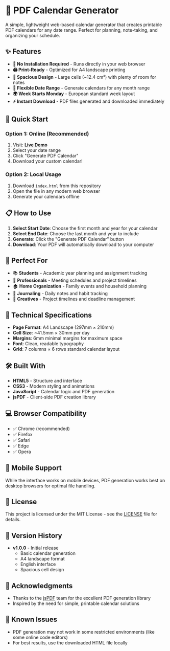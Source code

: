 # 📅 PDF Calendar Generator

A simple, lightweight web-based calendar generator that creates printable PDF calendars for any date range. Perfect for planning, note-taking, and organizing your schedule.

## ✨ Features

- **📱 No Installation Required** - Runs directly in your web browser
- **🖨️ Print-Ready** - Optimized for A4 landscape printing
- **📝 Spacious Design** - Large cells (~12.4 cm²) with plenty of room for notes
- **📅 Flexible Date Range** - Generate calendars for any month range
- **🌍 Week Starts Monday** - European standard week layout
- **⚡ Instant Download** - PDF files generated and downloaded immediately

## 🚀 Quick Start

### Option 1: Online (Recommended)
1. Visit: **[Live Demo](https://koldunov.github.io/pdf-calendar-generator)**
2. Select your date range
3. Click "Generate PDF Calendar"
4. Download your custom calendar!

### Option 2: Local Usage
1. Download `index.html` from this repository
2. Open the file in any modern web browser
3. Generate your calendars offline

## 📋 How to Use

1. **Select Start Date**: Choose the first month and year for your calendar
2. **Select End Date**: Choose the last month and year to include
3. **Generate**: Click the "Generate PDF Calendar" button
4. **Download**: Your PDF will automatically download to your computer

## 🎯 Perfect For

- 📚 **Students** - Academic year planning and assignment tracking
- 💼 **Professionals** - Meeting schedules and project timelines
- 🏠 **Home Organization** - Family events and household planning
- 📝 **Journaling** - Daily notes and habit tracking
- 🎨 **Creatives** - Project timelines and deadline management

## 📐 Technical Specifications

- **Page Format**: A4 Landscape (297mm × 210mm)
- **Cell Size**: ~41.5mm × 30mm per day
- **Margins**: 6mm minimal margins for maximum space
- **Font**: Clean, readable typography
- **Grid**: 7 columns × 6 rows standard calendar layout

## 🛠️ Built With

- **HTML5** - Structure and interface
- **CSS3** - Modern styling and animations  
- **JavaScript** - Calendar logic and PDF generation
- **jsPDF** - Client-side PDF creation library

## 💻 Browser Compatibility

- ✅ Chrome (recommended)
- ✅ Firefox
- ✅ Safari
- ✅ Edge
- ✅ Opera

## 📱 Mobile Support

While the interface works on mobile devices, PDF generation works best on desktop browsers for optimal file handling.


## 📝 License

This project is licensed under the MIT License - see the [LICENSE](LICENSE) file for details.

## 🔄 Version History

- **v1.0.0** - Initial release
  - Basic calendar generation
  - A4 landscape format
  - English interface
  - Spacious cell design

## 🙏 Acknowledgments

- Thanks to the [jsPDF](https://github.com/parallax/jsPDF) team for the excellent PDF generation library
- Inspired by the need for simple, printable calendar solutions

## 🐛 Known Issues

- PDF generation may not work in some restricted environments (like some online code editors)
- For best results, use the downloaded HTML file locally

